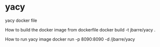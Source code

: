 # yacy
yacy docker file

How to build the docker image from dockerfile
docker build -t jbarre/yacy .

How to run yacy image
docker run -p 8090:8090 -d  /jbarre/yacy
